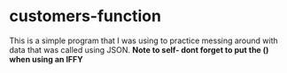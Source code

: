 # customers-function
This is a simple program that I was using to practice messing around with data that was called using JSON.
**Note to self- dont forget to put the () when using an IFFY**
